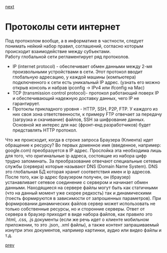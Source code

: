 <a href="08.md">next</a>

<h1>
Протоколы сети интернет
</h1>

<div>
Под протоколом вообще, а в информатике в частности, следует понимать нейкий набор правил,
соглашений, согласно которым происходит взаимодействие между субъектами.

<div>
Работу глобальной сети регламентирует ряд протоколов.
</div>

<ul>
<li>
IP (internet protocol) - обеспечивает обмен данными между 2-мя произвольными устройствами в сети.
Этот протокол вводит глобальную адресацию, у каждой машины (компьютера) подключенного к сети есть уникальный IP адрес.
(узнать его можно открыв консоль и набрав ipconfig -> IPv4 или ifconfig на Mac)
</li>
<li>
TCP (transmission control protocol)- протокол работающий поверх IP и обеспечивающий надежную доставку данных, чего IP не гарантирует.
</li>
<li>
Протоклы прикладного уровня - HTTP, SSH, P2P, FTP.
У каждого из них своя зона ответственности, к примеру FTP отвечает за передачу (загрузка и скачивание) файлов, SSH за шифрование данных.
Основной же интерес для нас (фронт-енд разработчиков) будет представлять HTTP протокол.
</li>
</ul>

<div>
Что же происходит, когда в строке запроса Браузера (Клиента) идет обращение к ресурсу?
Во первых доменное имя (введенное, например: google.com) преобразуется в IP адрес.
Прослойка эта необходима лишь для того, что оригинальные ip адреса, состоящие из набора цифр трудно запоминать.
За преобразование отвечают специальные сетевые службы (сервера) которые называют DNS (Domain Name System).
DNS это глобальная БД которая хранит соответствия имен и ip адресов.

<div>
После того, как ip адрес браузером получен, он (браузер) устанавливает сетевое соединение с сервером и начинает обмен данными.
Находящиеся на сервере файлы могут быть как статичными (что на данный момент уже скорее редкость) так и динамическими
(тоесть формируются в зависимости от запрошенных параметров). При формировании динамических файлов сервер может использовать не только собственные ресурсы,
но и сторонние серверы. Ответ от сервера в браузер приходит в виде набора файлов, как правило это .html, .css, .js документы (если же речь идет о клиенте мобильном приложении, то это .json, .xml файлы),
а также контент запрашиваемый изнутри этих документов,
например картинки, аудио или видео файлы и т.д.
</div>
</div>
</div>

<a href="06.md">prev</a>